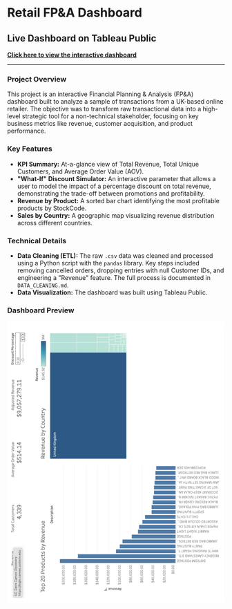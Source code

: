 # Retail FP&A Dashboard

## Live Dashboard on Tableau Public
[**Click here to view the interactive dashboard**](https://public.tableau.com/app/profile/jeremy.choi/viz/RetailFPATableauDashboard-JeremyChoi/Dashboard1?publish=yes)

---

### Project Overview

This project is an interactive Financial Planning & Analysis (FP&A) dashboard built to analyze a sample of transactions from a UK-based online retailer. The objective was to transform raw transactional data into a high-level strategic tool for a non-technical stakeholder, focusing on key business metrics like revenue, customer acquisition, and product performance.

### Key Features

*   **KPI Summary:** At-a-glance view of Total Revenue, Total Unique Customers, and Average Order Value (AOV).
*   **"What-If" Discount Simulator:** An interactive parameter that allows a user to model the impact of a percentage discount on total revenue, demonstrating the trade-off between promotions and profitability.
*   **Revenue by Product:** A sorted bar chart identifying the most profitable products by StockCode.
*   **Sales by Country:** A geographic map visualizing revenue distribution across different countries.

### Technical Details

*   **Data Cleaning (ETL):** The raw `.csv` data was cleaned and processed using a Python script with the `pandas` library. Key steps included removing cancelled orders, dropping entries with null Customer IDs, and engineering a "Revenue" feature. The full process is documented in `DATA_CLEANING.md`.
*   **Data Visualization:** The dashboard was built using Tableau Public.

### Dashboard Preview

![Dashboard Preview](dashboard_screenshot.png)

